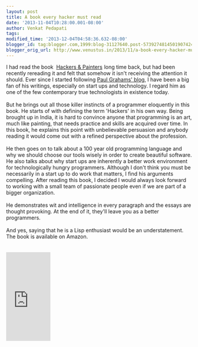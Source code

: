 ```yaml
---
layout: post
title: A book every hacker must read
date: '2013-11-04T10:28:00.001-08:00'
author: Venkat Pedapati
tags: 
modified_time: '2013-12-04T04:58:36.632-08:00'
blogger_id: tag:blogger.com,1999:blog-31127640.post-5739274814501907424
blogger_orig_url: http://www.venustus.in/2013/11/a-book-every-hacker-must-read.html
---
```


<div dir="ltr" style="text-align: left;" trbidi="on"><div dir="ltr" style="text-align: left;" trbidi="on">I had read the book&nbsp; <a href="http://www.amazon.in/gp/product/1449389554/ref=as_li_tf_tl?ie=UTF8&amp;camp=3626&amp;creative=24790&amp;creativeASIN=1449389554&amp;linkCode=as2&amp;tag=venustus-21">Hackers &amp; Painters</a><img alt="" border="0" height="1" src="http://ir-in.amazon-adsystem.com/e/ir?t=venustus-21&amp;l=as2&amp;o=31&amp;a=1449389554" style="border: none !important; margin: 0px !important;" width="1" /> long time back, but had been recently rereading it and felt that somehow it isn't receiving the attention it should. Ever since I started following <a href="http://paulgraham.com/articles.html">Paul Grahams' blog</a>, I have been a big fan of his writings, especially on start ups and technology. I regard him as one of the few contemporary true technologists in existence today.<br /><br />But he brings out all those killer instincts of a programmer eloquently in this book. He starts of with defining the term 'Hackers' in his own way. Being brought up in India, it is hard to convince anyone that programming is an art, much like painting, that needs practice and skills are acquired over time. In this book, he explains this point with unbelievable persuasion and anybody reading it would come out with a refined perspective about the profession.<br /><br />He then goes on to talk about a 100 year old programming language and why we should choose our tools wisely in order to create beautiful software. He also talks about why start ups are inherently a better work environment for technologically hungry programmers. Although I don't think you must be necessarily in a start up to do work that matters, I find his arguments compelling. After reading this book, I decided I would always look forward to working with a small team of passionate people even if we are part of a bigger organization.<br /><br />He demonstrates wit and intelligence in every paragraph and the essays are thought provoking. At the end of it, they'll leave you as a better programmers.<br /><br />And yes, saying that he is a Lisp enthusiast would be an understatement. The book is available on Amazon.<br /><br /><br /> <iframe src="http://rcm-na.amazon-adsystem.com/e/cm?t=venustus-20&o=1&p=8&l=as1&asins=1449389554&ref=tf_til&fc1=000000&IS2=1&lt1=_blank&m=amazon&lc1=0000FF&bc1=000000&bg1=FFFFFF&f=ifr" style="width:120px;height:240px;" scrolling="no" marginwidth="0" marginheight="0" frameborder="0"></iframe>  </div></div> <!-- Start of Amazon Publisher Studio Loader -->    <script>  window.amznpubstudioTag = "harrypott09df-20";  </script>    <!-- Do not modify the following code ! -->  <script async="true" type="text/javascript" src="http://ps-us.amazon-adsystem.com/domains/harrypott09df-20_73f82334-2f63-4399-848a-4157fb20cf76.js" charset="UTF-8"></script>    <!-- End of Amazon Publisher Studio Loader -->  

<!-- /341888111/smart-ad-unit-2 -->
<div id='div-gpt-ad-1453341657784-0' style='height:1px; width:1px;'>
<script type='text/javascript'>
googletag.cmd.push(function() { googletag.display('div-gpt-ad-1453341657784-0'); });
</script>
</div>
